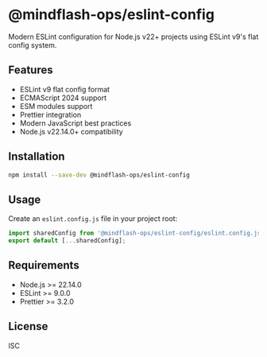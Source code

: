# @mindflash-ops/eslint-config

Modern ESLint configuration for Node.js v22+ projects using ESLint v9's flat config system.

## Features

- ESLint v9 flat config format
- ECMAScript 2024 support
- ESM modules support
- Prettier integration
- Modern JavaScript best practices
- Node.js v22.14.0+ compatibility

## Installation

```sh
npm install --save-dev @mindflash-ops/eslint-config
```

## Usage

Create an `eslint.config.js` file in your project root:

```js
import sharedConfig from '@mindflash-ops/eslint-config/eslint.config.js';
export default [...sharedConfig];
```

## Requirements

- Node.js >= 22.14.0
- ESLint >= 9.0.0
- Prettier >= 3.2.0

## License

ISC
